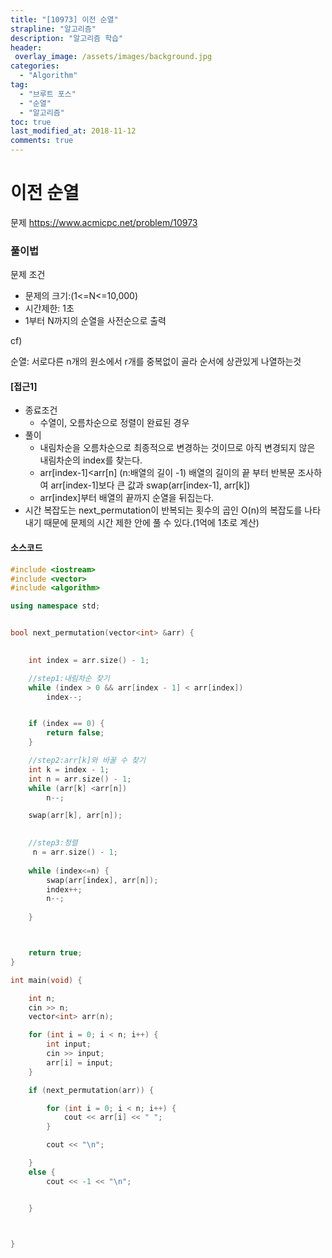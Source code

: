 ```yaml
---
title: "[10973] 이전 순열"
strapline: "알고리즘"
description: "알고리즘 학습"
header:
 overlay_image: /assets/images/background.jpg
categories:
  - "Algorithm"
tag:
  - "브루트 포스"
  - "순열"
  - "알고리즘"
toc: true
last_modified_at: 2018-11-12
comments: true
---
```




# 이전 순열

문제
https://www.acmicpc.net/problem/10973


### 풀이법

문제 조건

- 문제의 크기:(1<=N<=10,000)
- 시간제한: 1초
- 1부터 N까지의 순열을 사전순으로 출력



cf)

순열: 서로다른 n개의 원소에서 r개를 중복없이 골라 순서에 상관있게 나열하는것






#### [접근1]

- 종료조건
  - 수열이, 오름차순으로 정렬이 완료된 경우
- 풀이
  - 내림차순을 오름차순으로 최종적으로 변경하는 것이므로 아직 변경되지 않은 내림차순의 index를 찾는다.
  - arr[index-1]<arr[n] (n:배열의 길이 -1) 배열의 길이의 끝 부터 반복문 조사하여 arr[index-1]보다 큰 값과 swap(arr[index-1], arr[k]) 
  - arr[index]부터 배열의 끝까지 순열을 뒤집는다.
- 시간 복잡도는 next_permutation이 반복되는 횟수의 곱인 O(n)의 복잡도를 나타내기 때문에 문제의 시간 제한 안에 풀 수 있다.(1억에 1초로 계산) 






#### 소스코드

```c++
#include <iostream>
#include <vector>
#include <algorithm>

using namespace std;


bool next_permutation(vector<int> &arr) {

	
	int index = arr.size() - 1;

	//step1:내림차순 찾기
	while (index > 0 && arr[index - 1] < arr[index])
		index--;


	if (index == 0) {
		return false;
	}

	//step2:arr[k]와 바꿀 수 찾기
	int k = index - 1;
	int n = arr.size() - 1;
	while (arr[k] <arr[n])
		n--;

	swap(arr[k], arr[n]);

	
	//step3:정렬
	 n = arr.size() - 1;
	
	while (index<=n) {
		swap(arr[index], arr[n]);
		index++;
		n--;
		
	}



	return true;
}

int main(void) {

	int n;
	cin >> n;
	vector<int> arr(n);

	for (int i = 0; i < n; i++) {
		int input;
		cin >> input;
		arr[i] = input;
	}

	if (next_permutation(arr)) {

		for (int i = 0; i < n; i++) {
			cout << arr[i] << " ";
		}

		cout << "\n";

	}
	else {
		cout << -1 << "\n";


	}



}
```



